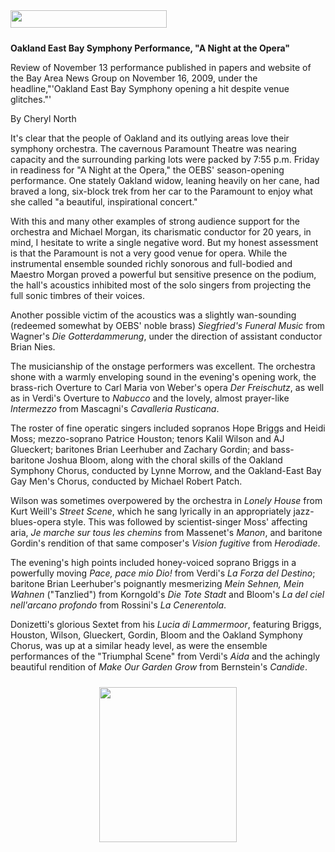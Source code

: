 <!-- MAIN TABLE -->
<tr class="table_main" >
<td class="td_center" valign="top">

<img src="images/title_reviews.gif" width="250" height="28" vspace="10" /><br />

<b>Oakland East Bay Symphony Performance, "A Night at the Opera"</b>
<p></p>
Review of November 13 performance published in papers and website of the Bay Area News Group on November 16, 2009, under the headline,"'Oakland East Bay Symphony opening a hit despite venue glitches."' 
<p></p>

By Cheryl North
<p></p>

It's clear that the people of Oakland and its outlying areas love their symphony orchestra. The cavernous Paramount Theatre was nearing capacity and the surrounding parking lots were packed by 7:55 p.m. Friday in readiness for "A Night at the Opera," the OEBS' season-opening performance. One stately Oakland widow, leaning heavily on her cane, had braved a long, six-block trek from her car to the Paramount to enjoy what she called "a beautiful, inspirational concert." 
<p></p>
With this and many other examples of strong audience support for the orchestra and Michael Morgan, its charismatic conductor for 20 years, in mind, I hesitate to write a single negative word. But my honest assessment is that the Paramount is not a very good venue for opera. While the instrumental ensemble sounded richly sonorous and full-bodied and Maestro Morgan proved a powerful but sensitive presence on the podium, the hall's acoustics inhibited most of the solo singers from projecting the full sonic timbres of their voices. 
<p></p>
Another possible victim of the acoustics was a slightly wan-sounding (redeemed somewhat by OEBS' noble brass) <i>Siegfried's Funeral Music</i> from Wagner's <i>Die Gotterdammerung</i>, under the direction of assistant conductor Brian Nies.
<p></p>
The musicianship of the onstage performers was excellent. The orchestra shone with a warmly enveloping sound in the evening's opening work, the brass-rich Overture to Carl Maria von Weber's opera <i>Der Freischutz</i>, as well as in Verdi's Overture to <i>Nabucco</i> and the lovely, almost prayer-like <i>Intermezzo</i> from Mascagni's <i>Cavalleria Rusticana</i>. 
<p></p>
The roster of fine operatic singers included sopranos Hope Briggs and Heidi Moss; mezzo-soprano Patrice Houston; tenors Kalil Wilson and AJ Glueckert; baritones Brian Leerhuber and Zachary Gordin; and bass-baritone Joshua Bloom, along with the choral skills of the Oakland Symphony Chorus, conducted by Lynne Morrow, and the Oakland-East Bay Gay Men's Chorus, conducted by Michael Robert Patch.
<p></p>
Wilson was sometimes overpowered by the orchestra in <i>Lonely House</i> from Kurt Weill's <i>Street Scene</i>, which he sang lyrically in an appropriately jazz-blues-opera style. This was followed by scientist-singer Moss' affecting aria, <i>Je marche sur tous les chemins</i> from Massenet's <i>Manon</i>, and baritone Gordin's rendition of that same composer's <i>Vision fugitive</i> from <i>Herodiade</i>. 
<p></p>
The evening's high points included honey-voiced soprano Briggs in a powerfully moving <i>Pace, pace mio Dio!</i> from Verdi's <i>La Forza del Destino</i>; baritone Brian Leerhuber's poignantly mesmerizing <i>Mein Sehnen, Mein Wahnen</i> ("Tanzlied") from Korngold's <i>Die Tote Stadt</i> and Bloom's <i>La del ciel nell'arcano profondo</i> from Rossini's <i>La Cenerentola</i>.
<p></p>
Donizetti's glorious Sextet from his <i>Lucia di Lammermoor</i>, featuring Briggs, Houston, Wilson, Glueckert, Gordin, Bloom and the Oakland Symphony Chorus, was up at a similar heady level, as were the ensemble performances of the "Triumphal Scene" from Verdi's <i>Aida</i> and the achingly beautiful rendition of <i>Make Our Garden Grow</i> from Bernstein's <i>Candide</i>.
<p></p>



 
<p></p> <p></p> <p></p> <center>

<!-- LEFT TO RIGHT CELL CHANGE -->
</td><td class="td_right">

<img src="images/logos_newspaper.gif" width="220" height="248" vspace="10" /><br />

<p></p>





</td></tr></table>
</td></tr></table>

<br /><br />


<img src="images/btn_articles_on.gif" height="1" width="1" />
<img src="images/btn_casestudies_on.gif" height="1" width="1" />
<img src="images/btn_cheryl_on.gif" height="1" width="1" />
<img src="images/btn_cheryl_p_on.gif" height="1" width="1" />
<img src="images/btn_clients_on.gif" height="1" width="1" />
<img src="images/btn_contact_on.gif" height="1" width="1" />
<img src="images/btn_history_on.gif" height="1" width="1" />
<img src="images/btn_home_on.gif" height="1" width="1" />
<img src="images/btn_interviews_on.gif" height="1" width="1" />
<img src="images/btn_resume_on.gif" height="1" width="1" />
<img src="images/btn_reviews_on.gif" height="1" width="1" />
<img src="images/btn_services_on.gif" height="1" width="1" />
<img src="images/btn_warner_on.gif" height="1" width="1" />
<img src="images/btn_warner_p_on.gif" height="1" width="1" />

<!-- EXTERNAL LINKS -->
<div style="position: absolute; top: -20px; left: -20px;">
<a href="http://www.dunningmarketing.com">.</a>
<a href="http://www.witnessamerica.com">.</a>
<a href="http://www.witnessamerica.com/camcorders">.</a>
<a href="http://www.ksql.com">.</a>
<a href="http://www.ascendaviation.com">.</a>
<a href="http://www.echovalleysupply.com">.</a>
<a href="http://www.northworks.net">.</a>
<a href="http://www.attainia.com">.</a>
<a href="http://www.briandunning.com">.</a>
</div>
<!-- END EXTERNAL LINKS -->

</body>
</html>
